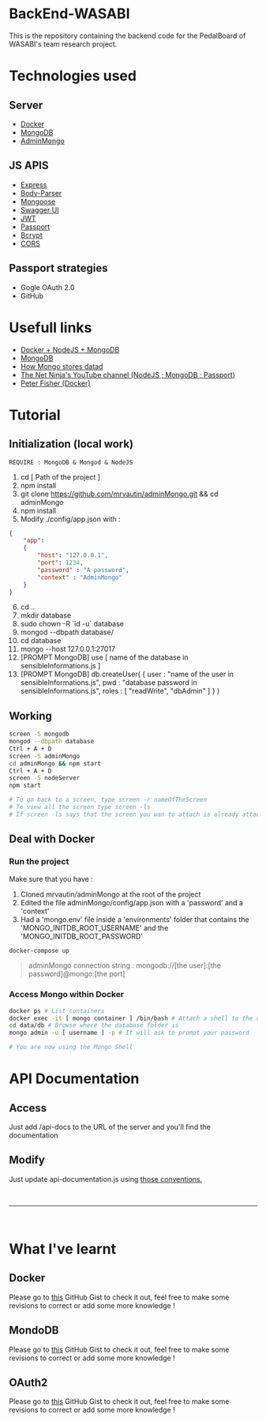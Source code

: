 # BackEnd-WASABI

This is the repository containing the backend code for the PedalBoard of WASABI's team research project.

# Technologies used

## Server

- [Docker](https://www.docker.com/)
- [MongoDB](https://www.mongodb.com/)
- [AdminMongo](https://github.com/mrvautin/adminMongo)

## JS APIS

- [Express](http://expressjs.com/fr/)
- [Body-Parser](https://github.com/expressjs/body-parser)
- [Mongoose](http://mongoosejs.com/)
- [Swagger UI](https://swagger.io/tools/swagger-ui/)
- [JWT](https://github.com/auth0/node-jsonwebtoken)
- [Passport](http://www.passportjs.org/)
- [Bcrypt](https://www.npmjs.com/package/bcrypt)
- [CORS](https://www.npmjs.com/package/cors)

## Passport strategies

- Gogle OAuth 2.0
- GitHub

# Usefull links

- [Docker + NodeJS + MongoDB](https://medium.com/statuscode/dockerising-a-node-js-and-mongodb-app-d22047e2806f)
- [MongoDB](https://closebrace.com/tutorials/2017-03-02/the-dead-simple-step-by-step-guide-for-front-end-developers-to-getting-up-and-running-with-nodejs-express-and-mongodb)
- [How Mongo stores datad](https://www.slideshare.net/mdirolf/inside-mongodb-the-internals-of-an-opensource-database)
- [The Net Ninja's YouTube channel (NodeJS ; MongoDB ; Passport)](https://www.youtube.com/channel/UCW5YeuERMmlnqo4oq8vwUpg)
- [Peter Fisher (Docker)](https://www.youtube.com/channel/UCjFs9wBGz4HlEJGUB6jzUmw)

# Tutorial

## Initialization (local work)

`REQUIRE : MongoDB & Mongod & NodeJS`

1. cd [ Path of the project ]
2. npm install
3. git clone https://github.com/mrvautin/adminMongo.git && cd adminMongo
4. npm install
5. Modify ./config/app.json with :
```json
{
	"app":
	{
		"host": "127.0.0.1",
		"port": 1234,
		"password" : "A password",
		"context" : "AdminMongo"
	}
}
```
6. cd ..
7. mkdir database
8. sudo chown -R \`id -u\` database
9. mongod --dbpath database/
10. cd database
11. mongo --host 127.0.0.1:27017
12. [PROMPT MongoDB] use [ name of the database in sensibleInformations.js ]
13. [PROMPT MongoDB] db.createUser( { user : "name of the user in sensibleInformations.js", pwd : "database password in sensibleInformations.js", roles : [ "readWrite", "dbAdmin" ] } )

## Working

```sh
screen -S mongodb
mongod --dbpath database
Ctrl + A + D
screen -S adminMongo
cd adminMongo && npm start
Ctrl + A + D
screen -S nodeServer
npm start

# To go back to a screen, type screen -r nameOfTheScreen
# To view all the screen type screen -ls
# If screen -ls says that the screen you wan to attach is already attached to an other screen, type screen -rd theScreenYouWant
```

## Deal with Docker

### Run the project

Make sure that you have :

1. Cloned mrvautin/adminMongo at the root of the project
2. Edited the file adminMongo/config/app.json with a 'password' and a 'context'
3. Had a 'mongo.env' file inside a 'environments' folder that contains the 'MONGO_INITDB_ROOT_USERNAME' and the 'MONGO_INITDB_ROOT_PASSWORD'

```sh
docker-compose up
```

> adminMongo connection string : mongodb://[the user]:[the password]@mongo:[the port]


### Access Mongo within Docker

```sh
docker ps # List containers
docker exec -it [ mongo container ] /bin/bash # Attach a shell to the container
cd data/db # Browse where the database folder is
mongo admin -u [ username ] -p # It will ask to prompt your password

# You are now using the Mongo Shell
```

# API Documentation

## Access

Just add /api-docs to the URL of the server and you'll find the documentation

## Modify

Just update api-documentation.js using [those conventions.](https://editor.swagger.io/)

<br />
<hr />
<br />

# What I've learnt

## Docker

Please go to [this](https://gist.github.com/MikyStar/2aca6274c27b440773d176d8c7cde217) GitHub Gist to check it out, feel free to make some revisions to correct or add some more knowledge !

## MondoDB

Please go to [this](https://gist.github.com/MikyStar/55384452cbd8add1d54ab4b7432357ea) GitHub Gist to check it out, feel free to make some revisions to correct or add some more knowledge !

## OAuth2

Please go to [this](https://gist.github.com/MikyStar/2d9a8878cdcdc99a37d67f79851c0a6f) GitHub Gist to check it out, feel free to make some revisions to correct or add some more knowledge !